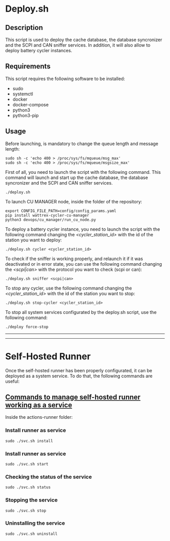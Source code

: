 # Deploy.sh

## Description
This script is used to deploy the cache database, the database syncronizer and the SCPI and CAN sniffer services. In addition, it will also allow to deploy battery cycler instances.

## Requirements
This script requires the following software to be installed:
- sudo
- systemctl
- docker
- docker-compose
- python3
- python3-pip

## Usage
Before launching, is mandatory to change the queue length and message length:
```
sudo sh -c 'echo 400 > /proc/sys/fs/mqueue/msg_max'
sudo sh -c 'echo 400 > /proc/sys/fs/mqueue/msgsize_max'
```
First of all, you need to launch the script with the following command. This command will launch and start up the cache database, the database syncronizer and the SCPI and CAN sniffer services.
```
./deploy.sh
```
To launch CU MANAGER node, inside the folder of the repository:
```
export CONFIG_FILE_PATH=config/config_params.yaml
pip install wattrex-cycler-cu-manager
python3 devops/cu_manager/run_cu_node.py
```
To deploy a battery cycler instance, you need to launch the script with the following command changing the _<cycler_station_id>_ with the id of the station you want to deploy:
```
./deploy.sh cycler <cycler_station_id>
```

To check if the sniffer is working properly, and relaunch it if it was deactivated or in error state, you can use the following command changing the _<scpi|can>_ with the protocol you want to check (scpi or can):
```
./deploy.sh sniffer <scpi|can>
```

To stop any cycler, use the following command changing the _<cycler_station_id>_ with the id of the station you want to stop:
```
./deploy.sh stop-cycler <cycler_station_id>
```

To stop all system services configurated by the deploy.sh script, use the following command:
```
./deploy force-stop
```
___
___

# Self-Hosted Runner
Once the self-hosted runner has been properly configurated, it can be deployed as a system service. To do that, the following commands are useful:
## [Commands to manage self-hosted runner working as a service](https://docs.github.com/en/actions/hosting-your-own-runners/managing-self-hosted-runners/configuring-the-self-hosted-runner-application-as-a-service)
Inside the actions-runner folder:
### Install runner as service
```
sudo ./svc.sh install
```
### Install runner as service
```
sudo ./svc.sh start
```
### Checking the status of the service
```
sudo ./svc.sh status
```
### Stopping the service
```
sudo ./svc.sh stop
```
### Uninstalling the service
```
sudo ./svc.sh uninstall
```
